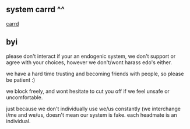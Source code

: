 ## system carrd ^^

[carrd](https://headlocksystem.carrd.co/)
## byi

please don't interact if your an endogenic system, we don't support or agree with your choices, however we don't/wont harass edo's either.

we have a hard time trusting and becoming friends with people, so please be patient :)

we block freely, and wont hesitate to cut you off if we feel unsafe or uncomfortable.

just because we don't individually use we/us constantly (we interchange i/me and we/us, doesn't mean our system is fake. each headmate is an individual.
